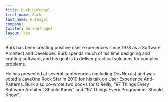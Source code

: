 ```yaml
---
title: Burk Hufnagel
first_name: Burk
last_name: Hufnagel
company:
twitter: burkhufnagel
layout: bio
---
```

Burk has been creating positive user experiences since 1978 as a Software Architect and Developer. Burk spends much of his time designing and crafting software, and his goal is to deliver practical solutions for complex problems.

He has presented at several conferences (including DevNexus) and was voted a JavaOne Rock Star in 2010 for his talk on User Experience Anti-Patterns. Burk also co-wrote two books for O’Reilly, “97 Things Every Software Architect Should Know” and “97 Things Every Programmer Should Know”.
